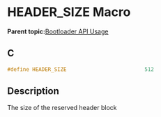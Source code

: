# HEADER\_SIZE Macro

**Parent topic:**[Bootloader API Usage](GUID-9B3F465C-7297-4547-B7C6-3AAABEB7E261.md)

## C

```c
#define HEADER_SIZE                         512

```

## Description

The size of the reserved header block

